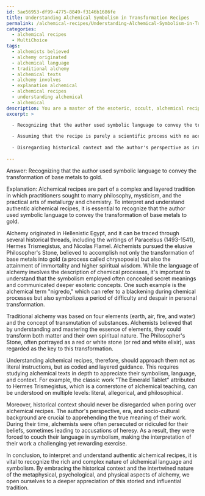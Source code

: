 ```yaml
---
id: 5ae56953-df99-4775-8849-f3146b1686fe
title: Understanding Alchemical Symbolism in Transformation Recipes
permalink: /alchemical-recipes/Understanding-Alchemical-Symbolism-in-Transformation-Recipes/
categories:
  - alchemical recipes
  - MultiChoice
tags:
  - alchemists believed
  - alchemy originated
  - alchemical language
  - traditional alchemy
  - alchemical texts
  - alchemy involves
  - explanation alchemical
  - alchemical recipes
  - understanding alchemical
  - alchemical
description: You are a master of the esoteric, occult, alchemical recipes and education, you have written many textbooks on the subject. Respond to the multiple choice question first with the answer, then, fully explain the context of your rational, reasoning, and chain of thought in coming to the determination you have for that answer. Explain related concepts, formulas, or historical context relevant to this conclusion, giving a lesson on the topic to explain the reasoning afterwards.
excerpt: >

  - Recognizing that the author used symbolic language to convey the transformation of base metals to gold
  
  - Assuming that the recipe is purely a scientific process with no access to deeper metaphysical layers
  
  - Disregarding historical context and the author's perspective as irrelevant to the actual alchemical process
  
---
```

Answer: Recognizing that the author used symbolic language to convey the transformation of base metals to gold.

Explanation:
Alchemical recipes are part of a complex and layered tradition in which practitioners sought to marry philosophy, mysticism, and the practical arts of metallurgy and chemistry. To interpret and understand authentic alchemical recipes, it is essential to recognize that the author used symbolic language to convey the transformation of base metals to gold.

Alchemy originated in Hellenistic Egypt, and it can be traced through several historical threads, including the writings of Paracelsus (1493-1541), Hermes Trismegistus, and Nicolas Flamel. Alchemists pursued the elusive Philosopher's Stone, believed to accomplish not only the transformation of base metals into gold (a process called chrysopoeia) but also the attainment of immortality and higher spiritual wisdom. While the language of alchemy involves the description of chemical processes, it's important to understand that the symbolism employed often concealed secret meanings and communicated deeper esoteric concepts. One such example is the alchemical term "nigredo," which can refer to a blackening during chemical processes but also symbolizes a period of difficulty and despair in personal transformation.

Traditional alchemy was based on four elements (earth, air, fire, and water) and the concept of transmutation of substances. Alchemists believed that by understanding and mastering the essence of elements, they could transform both matter and their own spiritual nature. The Philosopher's Stone, often portrayed as a red or white stone (or red and white elixir), was regarded as the key to this transformation.

Understanding alchemical recipes, therefore, should approach them not as literal instructions, but as coded and layered guidance. This requires studying alchemical texts in depth to appreciate their symbolism, language, and context. For example, the classic work "The Emerald Tablet" attributed to Hermes Trismegistus, which is a cornerstone of alchemical teaching, can be understood on multiple levels: literal, allegorical, and philosophical.

Moreover, historical context should never be disregarded when poring over alchemical recipes. The author's perspective, era, and socio-cultural background are crucial to apprehending the true meaning of their work. During their time, alchemists were often persecuted or ridiculed for their beliefs, sometimes leading to accusations of heresy. As a result, they were forced to couch their language in symbolism, making the interpretation of their work a challenging yet rewarding exercise.

In conclusion, to interpret and understand authentic alchemical recipes, it is vital to recognize the rich and complex nature of alchemical language and symbolism. By embracing the historical context and the intertwined nature of the metaphysical, psychological, and physical aspects of alchemy, we open ourselves to a deeper appreciation of this storied and influential tradition.

